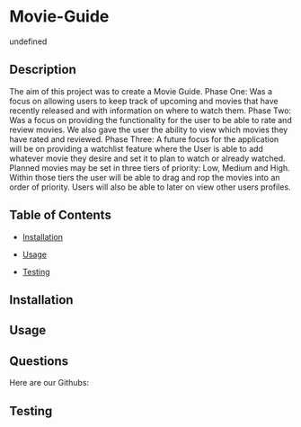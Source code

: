 # Movie-Guide
undefined

## Description

The aim of this project was to create a Movie Guide.
Phase One: Was a focus on allowing users to keep track of upcoming and movies that have recently released and with information on where to watch them.
Phase Two: Was a focus on providing the functionality for the user to be able to rate and review movies. We also gave the user the ability to view which movies they have rated and reviewed.
Phase Three: A future focus for the application will be on providing a watchlist feature where the User is able to add whatever movie they desire and set it to plan to watch or already watched. Planned movies may be set in three tiers of priority: Low, Medium and High. Within those tiers the user will be able to drag and rop the movies into an order of priority. Users will also be able to later on view other users profiles.


## Table of Contents

* [Installation](#installation)

* [Usage](#usage)


* [Testing](#testing)

## Installation



## Usage




## Questions

Here are our Githubs: [](https://github.com/)


## Testing
